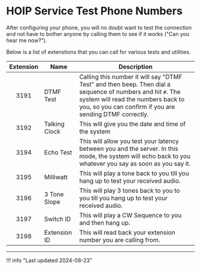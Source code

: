 # HOIP Service Test Phone Numbers

After configuring your phone, you will no doubt want to test the connection and not have to bother anyone by calling them to see if it works ("Can you hear me now?").

Below is a list of extenstions that you can call for various tests and utilities.

| Extension | Name          | Description                                                                                                                                                                                                 |
| :-------: | ------------- | ----------------------------------------------------------------------------------------------------------------------------------------------------------------------------------------------------------- |
| 3191      | DTMF Test     | Calling this number it will say "DTMF Test" and then beep. Then dial a sequence of numbers and hit `#`. The system will read the numbers back to you, so you can confirm if you are sending DTMF correctly. |
| 3192      | Talking Clock | This will give you the date and time of the system                                                                                                                                                          |
| 3194      | Echo Test     | This will allow you test your latency between you and the server. In this mode, the system will echo back to you whatever you say as soon as you say it.                                                    |
| 3195      | Milliwatt     | This will play a tone back to you till you hang up to test your received audio.                                                                                                                             |
| 3196      | 3 Tone Slope  | This will play 3 tones back to you to you till you hang up to test your received audio.                                                                                                                     |
| 3197      | Switch ID     | This will play a CW Sequence to you and then hang up.                                                                                                                                                       |
| 3198      | Extension ID  | This will read back your extension number you are calling from.                                                                                                                                             |

---

!!! info "Last updated 2024-08-23"
